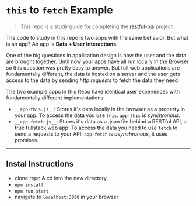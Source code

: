 # `this` to `fetch` Example

> This repo is a study guide for completing the [restful-pjs](https://github.com/hackyourfuturebelgium/restful-pjs) project

The code to study in this repo is two apps with the same behavior.  But what is an app?  An app is __Data + User Interactions__.

One of the big questions in application design is how the user and the data are brought together.  Until now your apps have all run locally in the Browser so this question was pretty easy to answer.  But full web applications are fundamentally different,  the data is hosted on a server and the user gets access to the data by sending _http requests_ to fetch the data they need.

The two example apps in this Repo have identical user experiences with fundamentally different implementations:

* `__app-this.js__`: Stores it's data locally in the browser as a property in your app.  To access the data you use `this`.  `app-this` is _synchronous_.
* `__app-fetch.js__`: Stores it's data as a .json file behind a RESTful API, a true fullstack web app!  To access the data you need to use `fetch` to send a requests to your API. `app-fetch` is _asynchronous_, it uses promises.

---

## Instal Instructions

* clone repo & cd into the new directory
* `npm install`
* `npm run start`
* navigate to `localhost:3000` in your browser
